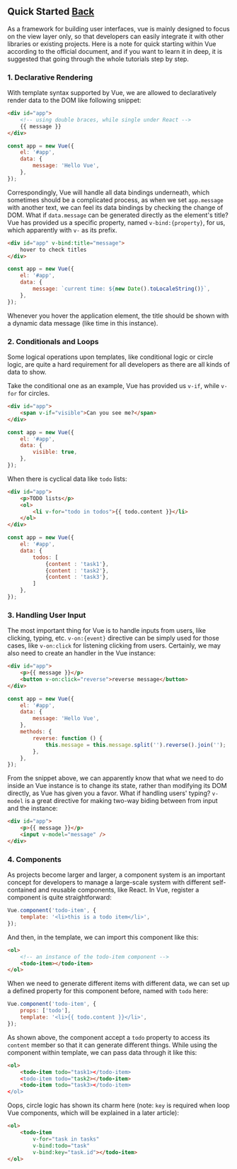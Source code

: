 ## Quick Started [Back](../vue.md)

As a framework for building user interfaces, vue is mainly designed to focus on the view layer only, so that developers can easily integrate it with other libraries or existing projects. Here is a note for quick starting within Vue according to the official document, and if you want to learn it in deep, it is suggested that going through the whole tutorials step by step.

### 1. Declarative Rendering

With template syntax supported by Vue, we are allowed to declaratively render data to the DOM like following snippet:

```html
<div id="app">
    <!-- using double braces, while single under React -->
    {{ message }}
</div>
```

```js
const app = new Vue({
    el: '#app',
    data: {
        message: 'Hello Vue',
    },
});
```

Correspondingly, Vue will handle all data bindings underneath, which sometimes should be a complicated process, as when we set `app.message` with another text, we can feel its data bindings by checking the change of DOM. What if `data.message` can be generated directly as the element's title? Vue has provided us a specific property, named `v-bind:{property}`, for us, which apparently with `v-` as its prefix.

```html
<div id="app" v-bind:title="message">
    hover to check titles
</div>
```

```js
const app = new Vue({
    el: '#app',
    data: {
        message: `current time: ${new Date().toLocaleString()}`,
    },
});
```

Whenever you hover the application element, the title should be shown with a dynamic data message (like time in this instance).

### 2. Conditionals and Loops

Some logical operations upon templates, like conditional logic or circle logic, are quite a hard requirement for all developers as there are all kinds of data to show.

Take the conditional one as an example, Vue has provided us `v-if`, while `v-for` for circles.

```html
<div id="app">
    <span v-if="visible">Can you see me?</span>
</div>
```

```js
const app = new Vue({
    el: '#app',
    data: {
        visible: true,
    },
});
```

When there is cyclical data like `todo` lists:

```html
<div id="app">
    <p>TODO lists</p>
    <ol>
        <li v-for="todo in todos">{{ todo.content }}</li>
    </ol>
</div>
```

```js
const app = new Vue({
    el: '#app',
    data: {
        todos: [
            {content : 'task1'},
            {content : 'task2'},
            {content : 'task3'},
        ]
    },
});
```

### 3. Handling User Input

The most important thing for Vue is to handle inputs from users, like clicking, typing, etc. `v-on:{event}` directive can be simply used for those cases, like `v-on:click` for listening clicking from users. Certainly, we may also need to create an handler in the Vue instance:

```html
<div id="app">
    <p>{{ message }}</p>
    <button v-on:click="reverse">reverse message</button>
</div>
```

```js
const app = new Vue({
    el: '#app',
    data: {
        message: 'Hello Vue',
    },
    methods: {
        reverse: function () {
            this.message = this.message.split('').reverse().join('');
        },
    },
});
```

From the snippet above, we can apparently know that what we need to do inside an Vue instance is to change its state, rather than modifying its DOM directly, as Vue has given you a favor. What if handling users' typing? `v-model` is a great directive for making two-way biding between from input and the instance:

```html
<div id="app">
    <p>{{ message }}</p>
    <input v-model="message" />
</div>
```

### 4. Components

As projects become larger and larger, a component system is an important concept for developers to manage a large-scale system with different self-contained and reusable components, like React. In Vue, register a component is quite straightforward:

```js
Vue.component('todo-item', {
    template: '<li>this is a todo item</li>',
});
```

And then, in the template, we can import this component like this:

```html
<ol>
    <!-- an instance of the todo-item component -->
    <todo-item></todo-item>
</ol>
```

When we need to generate different items with different data, we can set up a defined property for this component before, named with `todo` here:

```js
Vue.component('todo-item', {
    props: ['todo'],
    template: '<li>{{ todo.content }}</li>',
});
```

As shown above, the component accept a `todo` property to access its `content` member so that it can generate different things. While using the component within template, we can pass data through it like this:

```html
<ol>
    <todo-item todo="task1></todo-item>
    <todo-item todo="task2></todo-item>
    <todo-item todo="task3></todo-item>
</ol>
```

Oops, circle logic has shown its charm here (note: `key` is required when loop Vue components, which will be explained in a later article):

```html
<ol>
    <todo-item
        v-for="task in tasks"
        v-bind:todo="task"
        v-bind:key="task.id"></todo-item>
</ol>
```
